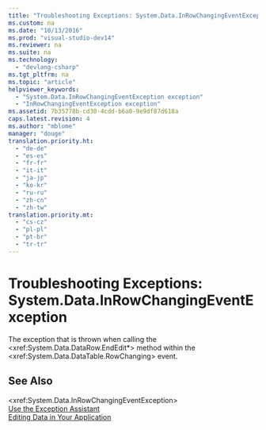 ```yaml
---
title: "Troubleshooting Exceptions: System.Data.InRowChangingEventException"
ms.custom: na
ms.date: "10/13/2016"
ms.prod: "visual-studio-dev14"
ms.reviewer: na
ms.suite: na
ms.technology: 
  - "devlang-csharp"
ms.tgt_pltfrm: na
ms.topic: "article"
helpviewer_keywords: 
  - "System.Data.InRowChangingEventException exception"
  - "InRowChangingEventException exception"
ms.assetid: 7b35778b-cd30-4cdd-b6a0-9e9df87d618a
caps.latest.revision: 4
ms.author: "mblome"
manager: "douge"
translation.priority.ht: 
  - "de-de"
  - "es-es"
  - "fr-fr"
  - "it-it"
  - "ja-jp"
  - "ko-kr"
  - "ru-ru"
  - "zh-cn"
  - "zh-tw"
translation.priority.mt: 
  - "cs-cz"
  - "pl-pl"
  - "pt-br"
  - "tr-tr"
---
```

# Troubleshooting Exceptions: System.Data.InRowChangingEventException
The exception that is thrown when calling the \<xref:System.Data.DataRow.EndEdit*> method within the \<xref:System.Data.DataTable.RowChanging> event.  
  
## See Also  
 \<xref:System.Data.InRowChangingEventException>   
 [Use the Exception Assistant](../Topic/How%20to:%20Use%20the%20Exception%20Assistant.md)   
 [Editing Data in Your Application](../datatools/editing-data-in-your-application.md)